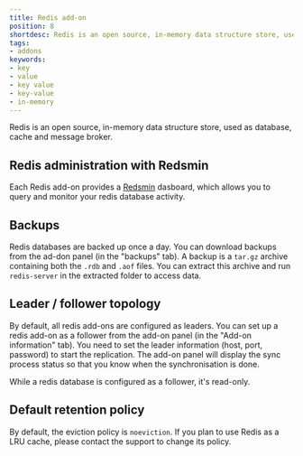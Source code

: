 ```yaml
---
title: Redis add-on
position: 8
shortdesc: Redis is an open source, in-memory data structure store, used as database, cache and message broker.
tags:
- addons
keywords:
- key
- value
- key value
- key-value
- in-memory
---
```


Redis is an open source, in-memory data structure store, used as database, cache and message broker.

## Redis administration with Redsmin

Each Redis add-on provides a [Redsmin](https://www.redsmin.com) dasboard, which allows
you to query and monitor your redis database activity.

## Backups

Redis databases are backed up once a day. You can download backups from the ad-don panel
(in the "backups" tab). A backup is a `tar.gz` archive containing both the `.rdb` and `.aof` files. You can extract this archive and run `redis-server` in the extracted folder
to access data.

## Leader / follower topology

By default, all redis add-ons are configured as leaders. You can set up a redis add-on as a follower from the add-on panel (in the "Add-on information" tab). You need to set the leader
information (host, port, password) to start the replication. The add-on panel will display the sync process status so that you know when the synchronisation is done.

While a redis database is configured as a follower, it's read-only.

## Default retention policy

By default, the eviction policy is `noeviction`. If you plan to use Redis as a LRU cache,
please contact the support to change its policy.

